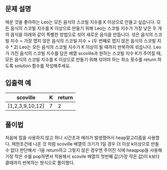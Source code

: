## 문제 설명

매운 것을 좋아하는 Leo는 모든 음식의 스코빌 지수를 K 이상으로 만들고 싶습니다. 모든 음식의 스코빌 지수를 K 이상으로 만들기 위해 Leo는 스코빌 지수가 가장 낮은 두 개의 음식을 아래와 같이 특별한 방법으로 섞어 새로운 음식을 만듭니다.
섞은 음식의 스코빌 지수 = 가장 맵지 않은 음식의 스코빌 지수 + (두 번째로 맵지 않은 음식의 스코빌 지수 \* 2)
Leo는 모든 음식의 스코빌 지수가 K 이상이 될 때까지 반복하여 섞습니다.
Leo가 가진 음식의 스코빌 지수를 담은 배열 scoville과 원하는 스코빌 지수 K가 주어질 때, 모든 음식의 스코빌 지수를 K 이상으로 만들기 위해 섞어야 하는 최소 횟수를 return 하도록 solution 함수를 작성해주세요.

## 입출력 예

| scoville        | K   | return |
| --------------- | --- | ------ |
| [1,2,3,9,10,12] | 7   | 2      |

## 풀이법

처음에 힙을 사용하지 않고 하니 시간초과 에러가 발생했어서 heap알고리즘을 사용했다.
제한조건에 나온 것 처럼 scoville 배열의 크기가 1일 경우 더 이상 k이상으로 만들 수 없다 판단해서 -1을 return하고
그렇지 않은 경우엔 주어진 식에 heaqpop을 사용해 가장 작은 수를 pop하면서 적용해서 scovile 배열의 첫번째 값(가장 작은 값)이 k보다 클때까지 반복하는 방식으로 풀이했다.
